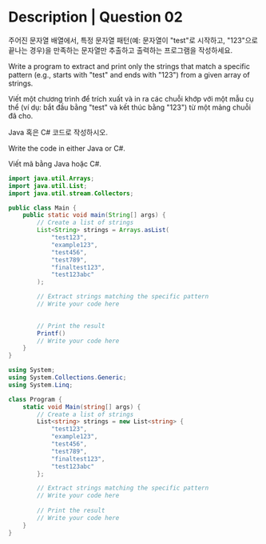 # Description | Question 02

주어진 문자열 배열에서, 특정 문자열 패턴(예: 문자열이 "test"로 시작하고, "123"으로 끝나는 경우)을 만족하는 문자열만 추출하고 출력하는 프로그램을 작성하세요.

Write a program to extract and print only the strings that match a specific pattern (e.g., starts with "test" and ends with "123") from a given array of strings.

Viết một chương trình để trích xuất và in ra các chuỗi khớp với một mẫu cụ thể (ví dụ: bắt đầu bằng "test" và kết thúc bằng "123") từ một mảng chuỗi đã cho.

Java 혹은 C# 코드로 작성하시오.

Write the code in either Java or C#.

Viết mã bằng Java hoặc C#.


```java
import java.util.Arrays;
import java.util.List;
import java.util.stream.Collectors;

public class Main {
    public static void main(String[] args) {
        // Create a list of strings
        List<String> strings = Arrays.asList(
            "test123",
            "example123",
            "test456",
            "test789",
            "finaltest123",
            "test123abc"
        );

        // Extract strings matching the specific pattern
        // Write your code here
        

        // Print the result
        Printf()
        // Write your code here
    }
}
```

```csharp
using System;
using System.Collections.Generic;
using System.Linq;

class Program {
    static void Main(string[] args) {
        // Create a list of strings
        List<string> strings = new List<string> {
            "test123",
            "example123",
            "test456",
            "test789",
            "finaltest123",
            "test123abc"
        };

        // Extract strings matching the specific pattern
        // Write your code here
        
        // Print the result
        // Write your code here
    }
}
```
